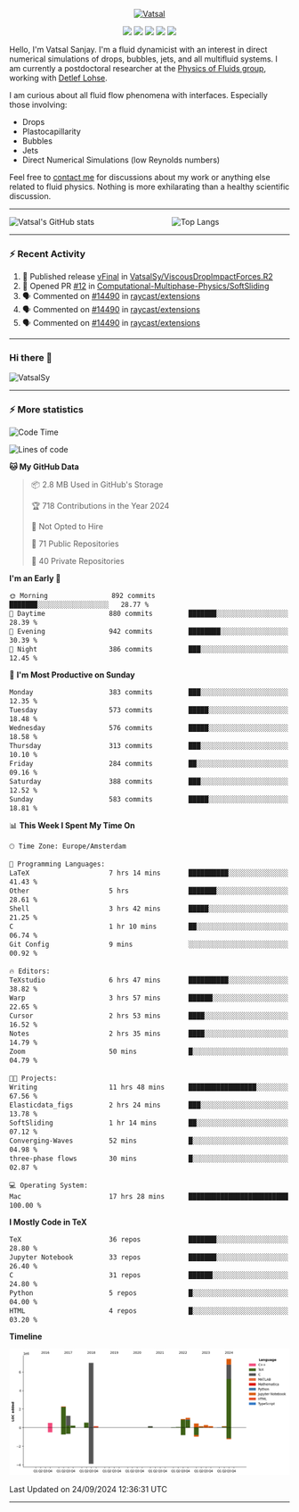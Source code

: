 <center>

[<img alt="Vatsal" width="200px" src="https://www.dropbox.com/s/dxyybgtblo8er6h/Logo_Vatsal_Vector.png?raw=1">](https://www.vatsalsanjay.com)

[<img src="https://img.shields.io/badge/googlescholar-4285F4?&style=for-the-badge&logo=googlescholar&logoColor=white">](https://scholar.google.com/citations?hl=en&user=67aQviYAAAAJ)
[<img src="https://img.shields.io/static/v1.svg?&style=for-the-badge&logo=ResearchGate&label=&message=ResearchGate&logoColor=white&color=green">](https://www.researchgate.net/profile/Vatsal-Sanjay-2)
[<img src="https://img.shields.io/badge/twitter-1DA1F2?&style=for-the-badge&logo=twitter&logoColor=white">](https://twitter.com/VatsalSanjay)
[<img src="https://img.shields.io/badge/linkedin-0A66C2?&style=for-the-badge&logo=linkedin">](https://www.linkedin.com/in/vatsalsanjay/)
[<img src="https://img.shields.io/badge/orcid-A6CE39?&style=for-the-badge&logo=orcid&logoColor=white">](https://orcid.org/0000-0002-4293-6099)

</center>

Hello, I'm Vatsal Sanjay. I'm a fluid dynamicist with an interest in direct numerical simulations of drops, bubbles, jets, and all multifluid systems. I am currently a postdoctoral researcher at the [Physics of Fluids group](https://pof.tnw.utwente.nl), working with [Detlef Lohse](https://en.wikipedia.org/wiki/Detlef_Lohse). 

I am curious about all fluid flow phenomena with interfaces. Especially those involving:

- Drops
- Plastocapillarity
- Bubbles
- Jets
- Direct Numerical Simulations (low Reynolds numbers)

Feel free to [contact me](mailto:contact@vatsalsanjay.com) for discussions about my work or anything else related to fluid physics. Nothing is more exhilarating than a healthy scientific discussion.

<!-- ![Vatsal's GitHub stats](https://github-readme-stats-xi-wine-74.vercel.app/api?username=VatsalSy&show_icons=true&theme=vision-friendly-dark)

![Top Langs](https://github-readme-stats-xi-wine-74.vercel.app/api/top-langs/?username=VatsalSy&layout=compact&theme=vision-friendly-dark) -->

---
<div style="display: flex; justify-content: space-between;">
    <img src="https://github-readme-stats-xi-wine-74.vercel.app/api?username=VatsalSy&show_icons=true&theme=vision-friendly-dark" alt="Vatsal's GitHub stats" style="width: 55%;">
    <img src="https://github-readme-stats-xi-wine-74.vercel.app/api/top-langs/?username=VatsalSy&layout=compact&theme=vision-friendly-dark" alt="Top Langs" style="width: 42%;">
</div>

---

### :zap: Recent Activity

<!--START_SECTION:activity-->
1. 🚀 Published release [vFinal](https://github.com/VatsalSy/ViscousDropImpactForces.R2/releases/tag/vFinal) in [VatsalSy/ViscousDropImpactForces.R2](https://github.com/VatsalSy/ViscousDropImpactForces.R2)
2. 💪 Opened PR [#12](https://github.com/Computational-Multiphase-Physics/SoftSliding/pull/12) in [Computational-Multiphase-Physics/SoftSliding](https://github.com/Computational-Multiphase-Physics/SoftSliding)
3. 🗣 Commented on [#14490](https://github.com/raycast/extensions/issues/14490#issuecomment-2355483960) in [raycast/extensions](https://github.com/raycast/extensions)
4. 🗣 Commented on [#14490](https://github.com/raycast/extensions/issues/14490#issuecomment-2355477967) in [raycast/extensions](https://github.com/raycast/extensions)
5. 🗣 Commented on [#14490](https://github.com/raycast/extensions/issues/14490#issuecomment-2355476324) in [raycast/extensions](https://github.com/raycast/extensions)
<!--END_SECTION:activity-->
---

### Hi there 👋
<p align="left"> <img src="https://komarev.com/ghpvc/?username=VatsalSy&label=Profile%20views&color=orange&style=for-the-badge" alt="VatsalSy" /> </p>

---
### :zap: More statistics

<!--START_SECTION:waka-->
![Code Time](http://img.shields.io/badge/Code%20Time-344%20hrs-blue)

![Lines of code](https://img.shields.io/badge/From%20Hello%20World%20I%27ve%20Written-22.7%20million%20lines%20of%20code-blue)

**🐱 My GitHub Data** 

> 📦 2.8 MB Used in GitHub's Storage 
 > 
> 🏆 718 Contributions in the Year 2024
 > 
> 🚫 Not Opted to Hire
 > 
> 📜 71 Public Repositories 
 > 
> 🔑 40 Private Repositories 
 > 
**I'm an Early 🐤** 

```text
🌞 Morning                892 commits         ███████░░░░░░░░░░░░░░░░░░   28.77 % 
🌆 Daytime                880 commits         ███████░░░░░░░░░░░░░░░░░░   28.39 % 
🌃 Evening                942 commits         ████████░░░░░░░░░░░░░░░░░   30.39 % 
🌙 Night                  386 commits         ███░░░░░░░░░░░░░░░░░░░░░░   12.45 % 
```
📅 **I'm Most Productive on Sunday** 

```text
Monday                   383 commits         ███░░░░░░░░░░░░░░░░░░░░░░   12.35 % 
Tuesday                  573 commits         █████░░░░░░░░░░░░░░░░░░░░   18.48 % 
Wednesday                576 commits         █████░░░░░░░░░░░░░░░░░░░░   18.58 % 
Thursday                 313 commits         ███░░░░░░░░░░░░░░░░░░░░░░   10.10 % 
Friday                   284 commits         ██░░░░░░░░░░░░░░░░░░░░░░░   09.16 % 
Saturday                 388 commits         ███░░░░░░░░░░░░░░░░░░░░░░   12.52 % 
Sunday                   583 commits         █████░░░░░░░░░░░░░░░░░░░░   18.81 % 
```


📊 **This Week I Spent My Time On** 

```text
🕑︎ Time Zone: Europe/Amsterdam

💬 Programming Languages: 
LaTeX                    7 hrs 14 mins       ██████████░░░░░░░░░░░░░░░   41.43 % 
Other                    5 hrs               ███████░░░░░░░░░░░░░░░░░░   28.61 % 
Shell                    3 hrs 42 mins       █████░░░░░░░░░░░░░░░░░░░░   21.25 % 
C                        1 hr 10 mins        ██░░░░░░░░░░░░░░░░░░░░░░░   06.74 % 
Git Config               9 mins              ░░░░░░░░░░░░░░░░░░░░░░░░░   00.92 % 

🔥 Editors: 
TeXstudio                6 hrs 47 mins       ██████████░░░░░░░░░░░░░░░   38.82 % 
Warp                     3 hrs 57 mins       ██████░░░░░░░░░░░░░░░░░░░   22.65 % 
Cursor                   2 hrs 53 mins       ████░░░░░░░░░░░░░░░░░░░░░   16.52 % 
Notes                    2 hrs 35 mins       ████░░░░░░░░░░░░░░░░░░░░░   14.79 % 
Zoom                     50 mins             █░░░░░░░░░░░░░░░░░░░░░░░░   04.79 % 

🐱‍💻 Projects: 
Writing                  11 hrs 48 mins      █████████████████░░░░░░░░   67.56 % 
Elasticdata_figs         2 hrs 24 mins       ███░░░░░░░░░░░░░░░░░░░░░░   13.78 % 
SoftSliding              1 hr 14 mins        ██░░░░░░░░░░░░░░░░░░░░░░░   07.12 % 
Converging-Waves         52 mins             █░░░░░░░░░░░░░░░░░░░░░░░░   04.98 % 
three-phase flows        30 mins             █░░░░░░░░░░░░░░░░░░░░░░░░   02.87 % 

💻 Operating System: 
Mac                      17 hrs 28 mins      █████████████████████████   100.00 % 
```

**I Mostly Code in TeX** 

```text
TeX                      36 repos            ███████░░░░░░░░░░░░░░░░░░   28.80 % 
Jupyter Notebook         33 repos            ███████░░░░░░░░░░░░░░░░░░   26.40 % 
C                        31 repos            ██████░░░░░░░░░░░░░░░░░░░   24.80 % 
Python                   5 repos             █░░░░░░░░░░░░░░░░░░░░░░░░   04.00 % 
HTML                     4 repos             █░░░░░░░░░░░░░░░░░░░░░░░░   03.20 % 
```



**Timeline**

![Lines of Code chart](https://raw.githubusercontent.com/VatsalSy/VatsalSy/main/assets/bar_graph.png)


 Last Updated on 24/09/2024 12:36:31 UTC
<!--END_SECTION:waka-->
---
